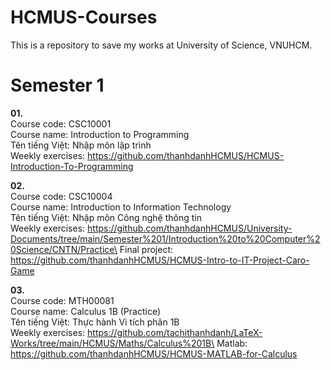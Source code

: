 # HCMUS-Courses
This is a repository to save my works at University of Science, VNUHCM.

# Semester 1
**01.**\
Course code: CSC10001\
Course name: Introduction to Programming\
Tên tiếng Việt: Nhập môn lập trình\
Weekly exercises: https://github.com/thanhdanhHCMUS/HCMUS-Introduction-To-Programming

**02.**\
Course code: CSC10004\
Course name: Introduction to Information Technology\
Tên tiếng Việt: Nhập môn Công nghệ thông tin\
Weekly exercises: https://github.com/thanhdanhHCMUS/University-Documents/tree/main/Semester%201/Introduction%20to%20Computer%20Science/CNTN/Practice\
Final project: https://github.com/thanhdanhHCMUS/HCMUS-Intro-to-IT-Project-Caro-Game

**03.**\
Course code: MTH00081\
Course name: Calculus 1B (Practice)\
Tên tiếng Việt: Thực hành Vi tích phân 1B\
Weekly exercises: https://github.com/tachithanhdanh/LaTeX-Works/tree/main/HCMUS/Maths/Calculus%201B\
Matlab: https://github.com/thanhdanhHCMUS/HCMUS-MATLAB-for-Calculus


